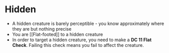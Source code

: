 # Hidden
* A hidden creature is barely perceptible - you know approximately where they are but nothing precise
* You are [[Flat-footed]] to a hidden creature
* In order to target a hidden creature, you need to make a **DC 11 Flat Check**. Failing this check means you fail to affect the creature.